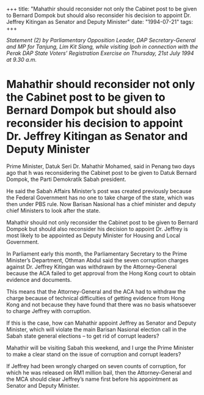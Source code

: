 +++ 
title: "Mahathir should reconsider not only the Cabinet post to be given to Bernard Dompok but should also reconsider his decision to appoint Dr. Jeffrey Kitingan as Senator and Deputy Minister"
date: "1994-07-21"
tags:
+++

_Statement (2) by Parliamentary Opposition Leader, DAP Secretary-General and MP for Tanjung, Lim Kit Siang, while visiting Ipoh in connection with the Perak DAP State Voters’ Registration Exercise on Thursday, 21st July 1994 at 9.30 a.m._

# Mahathir should reconsider not only the Cabinet post to be given to Bernard Dompok but should also reconsider his decision to appoint Dr. Jeffrey Kitingan as Senator and Deputy Minister

Prime Minister, Datuk Seri Dr. Mahathir Mohamed, said in Penang two days ago that h was reconsidering the Cabinet post to be given to Datuk Bernard Dompok, the Parti Demokratik Sabah president.</u>

He said the Sabah Affairs Minister’s post was created previously because the Federal Government has no one to take charge of the state, which was then under PBS rule. Now Barisan Nasional has a chief minister and deputy chief Ministers to look after the state.

Mahathir should not only reconsider the Cabinet post to be given to Bernard Dompok but should also reconsider his decision to appoint Dr. Jeffrey is most likely to be appointed as Deputy Minister for Housing and Local Government.

In Parliament early this month, the Parliamentary Secretary to the Prime Minister’s Department, Othman Abdul said the seven corruption charges against Dr. Jeffrey Kitingan was withdrawn by the Attorney-General because the ACA failed to get approval from the Hong Kong court to obtain evidence and documents.

This means that the Attorney-General and the ACA had to withdraw the charge because of technical difficulties of getting evidence from Hong Kong and not because they have found that there was no basis whatsoever to charge Jeffrey with corruption.

If this is the case, how can Mahathir appoint Jeffrey as Senator and Deputy Minister, which will violate the main Barisan Nasional election call in the Sabah state general elections – to get rid of corrupt leaders?

Mahathir will be visiting Sabah this weekend, and I urge the Prime Minister to make a clear stand on the issue of corruption and corrupt leaders?

If Jeffrey had been wrongly charged on seven counts of corruption, for which he was released on RM1 million bail, then the Attorney-General and the MCA should clear Jeffrey’s name first before his appointment as Senator and Deputy Minister.
 
